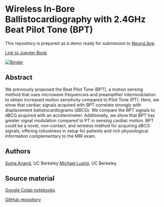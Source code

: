 # Wireless In-Bore Ballistocardiography with 2.4GHz Beat Pilot Tone (BPT)

This repository is prepared as a demo ready for submission to [NeuroLibre](https://neurolibre.org).

[Link to Jupyter Book](https://mathieuboudreau.github.io/neurolibre-bpt_bcg/)

[![Binder](https://test.conp.cloud/badge_logo.svg)](https://test.conp.cloud/v2/gh/mathieuboudreau/neurolibre-bpt_bcg/HEAD?labpath=content%2Findex.ipynb)

## Abstract

We previously proposed the Beat Pilot Tone (BPT), a motion sensing method that uses microwave frequencies and preamplifier intermodulation to obtain increased motion sensitivity compared to Pilot Tone (PT). Here, we show that cardiac signals acquired with BPT correlate strongly with displacement ballistocardiograms (dBCG). We compare the BPT signals to dBCG acquired with an accelerometer. Additionally, we show that BPT has greater signal modulation compared to PT in sensing cardiac motion. BPT could be a novel, non-contact, and wireless method for acquiring dBCG signals, offering robustness in setup for patients and rich physiological information complementary to the MRI exam.

## Authors

[Suma Anand](https://people.eecs.berkeley.edu/~sanand/,), UC Berkeley
[Michael Lustig](https://people.eecs.berkeley.edu/~mlustig/), UC Berkeley

## Source material

[Google Colab notebooks](https://colab.research.google.com/drive/1wPx45tOTW3lU4NUtDkZlUNV-XHdGqhIP)

[GitHub repository](https://github.com/mikgroup/bpt_mrpub)

